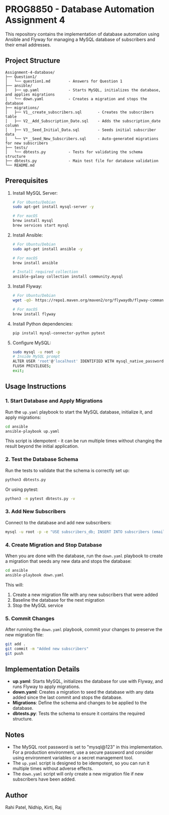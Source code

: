 # PROG8850 - Database Automation Assignment 4

This repository contains the implementation of database automation using Ansible and Flyway for managing a MySQL database of subscribers and their email addresses.

## Project Structure

```
Assignment-4-database/
├── Question1/
│   └── question1.md        - Answers for Question 1
├── ansible/
│   ├── up.yaml             - Starts MySQL, initializes the database, and applies migrations
│   └── down.yaml           - Creates a migration and stops the database
├── migrations/
│   ├── V1__create_subscribers.sql       - Creates the subscribers table
│   ├── V2__Add_Subscription_Date.sql    - Adds the subscription_date column
│   ├── V3__Seed_Initial_Data.sql        - Seeds initial subscriber data
│   └── V*__Seed_New_Subscribers.sql     - Auto-generated migrations for new subscribers
├── tests/
│   └── dbtests.py          - Tests for validating the schema structure
├── dbtests.py              - Main test file for database validation
└── README.md
```

## Prerequisites

1. Install MySQL Server:
   ```bash
   # For Ubuntu/Debian
   sudo apt-get install mysql-server -y
   
   # For macOS
   brew install mysql
   brew services start mysql
   ```

2. Install Ansible:
   ```bash
   # For Ubuntu/Debian
   sudo apt-get install ansible -y
   
   # For macOS
   brew install ansible
   
   # Install required collection
   ansible-galaxy collection install community.mysql
   ```

3. Install Flyway:
   ```bash
   # For Ubuntu/Debian
   wget -qO- https://repo1.maven.org/maven2/org/flywaydb/flyway-commandline/9.8.1/flyway-commandline-9.8.1-linux-x64.tar.gz | tar xvz && sudo ln -s $(pwd)/flyway-9.8.1/flyway /usr/local/bin
   
   # For macOS
   brew install flyway
   ```

4. Install Python dependencies:
   ```bash
   pip install mysql-connector-python pytest
   ```

5. Configure MySQL:
   ```bash
   sudo mysql -u root -p
   # Inside MySQL prompt
   ALTER USER 'root'@'localhost' IDENTIFIED WITH mysql_native_password BY 'mysql@123';
   FLUSH PRIVILEGES;
   exit;
   ```

## Usage Instructions

### 1. Start Database and Apply Migrations

Run the `up.yaml` playbook to start the MySQL database, initialize it, and apply migrations:

```bash
cd ansible
ansible-playbook up.yaml
```

This script is idempotent - it can be run multiple times without changing the result beyond the initial application.

### 2. Test the Database Schema

Run the tests to validate that the schema is correctly set up:

```bash
python3 dbtests.py
```

Or using pytest:

```bash
python3 -m pytest dbtests.py -v
```

### 3. Add New Subscribers

Connect to the database and add new subscribers:

```bash
mysql -u root -p -e "USE subscribers_db; INSERT INTO subscribers (email) VALUES ('new_user@example.com');"
```

### 4. Create Migration and Stop Database

When you are done with the database, run the `down.yaml` playbook to create a migration that seeds any new data and stops the database:

```bash
cd ansible
ansible-playbook down.yaml
```

This will:
1. Create a new migration file with any new subscribers that were added
2. Baseline the database for the next migration
3. Stop the MySQL service

### 5. Commit Changes

After running the `down.yaml` playbook, commit your changes to preserve the new migration file:

```bash
git add .
git commit -m "Added new subscribers"
git push
```

## Implementation Details

- **up.yaml**: Starts MySQL, initializes the database for use with Flyway, and runs Flyway to apply migrations.
- **down.yaml**: Creates a migration to seed the database with any data added since the last commit and stops the database.
- **Migrations**: Define the schema and changes to be applied to the database.
- **dbtests.py**: Tests the schema to ensure it contains the required structure.

## Notes

- The MySQL root password is set to "mysql@123" in this implementation. For a production environment, use a secure password and consider using environment variables or a secret management tool.
- The `up.yaml` script is designed to be idempotent, so you can run it multiple times without adverse effects.
- The `down.yaml` script will only create a new migration file if new subscribers have been added.

## Author

Rahi Patel, Nidhip, Kirti, Raj 